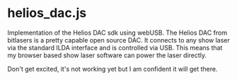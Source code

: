 # helios_dac.js
Implementation of the Helios DAC sdk using webUSB.
The Helios DAC from bitlasers is a pretty capable open source DAC. It connects to any show laser via the standard ILDA interface and is controlled via USB.
This means that my browser based show laser software can power the laser directly.

Don't get excited, it's not working yet but I am confident it will get there.
